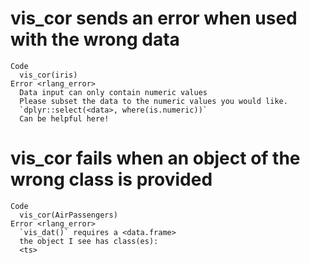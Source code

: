 # vis_cor sends an error when used with the wrong data

    Code
      vis_cor(iris)
    Error <rlang_error>
      Data input can only contain numeric values
      Please subset the data to the numeric values you would like.
      `dplyr::select(<data>, where(is.numeric))`
      Can be helpful here!

# vis_cor fails when an object of the wrong class is provided

    Code
      vis_cor(AirPassengers)
    Error <rlang_error>
      `vis_dat()` requires a <data.frame>
      the object I see has class(es):
      <ts>

